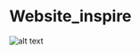 # Website_inspire

![alt text](https://github.com/yyyen93/Website_inspire/blob/site_img/front.png?raw=true)
